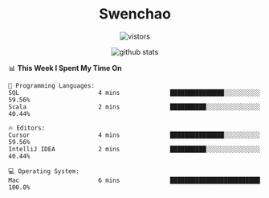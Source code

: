 <h1 align="center">Swenchao</h3>

<p align="center">
  <img src="https://visitor-badge.glitch.me/badge?page_id=Swenchao" alt="vistors" />
</p>

<p align="center">
  <img src="https://github-readme-stats.vercel.app/api?username=Swenchao&count_private=true&show_icons=true&theme=vue-dark&hide_title=true" alt="github stats" />
</p>

<!--START_SECTION:waka-->
📊 **This Week I Spent My Time On** 

```text
💬 Programming Languages: 
SQL                      4 mins              ███████████████░░░░░░░░░░   59.56% 
Scala                    2 mins              ██████████░░░░░░░░░░░░░░░   40.44%

🔥 Editors: 
Cursor                   4 mins              ███████████████░░░░░░░░░░   59.56% 
IntelliJ IDEA            2 mins              ██████████░░░░░░░░░░░░░░░   40.44%

💻 Operating System: 
Mac                      6 mins              █████████████████████████   100.0%

```


<!--END_SECTION:waka-->
